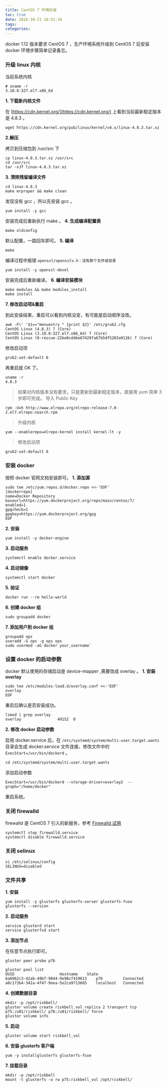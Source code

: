 ```yaml
---
title: CentOS 7 环境升级
toc: true
date: 2016-10-21 10:51:34
tags:
categories:
---
```


docker 1.12 版本要求 CentOS 7 ，生产环境系统升级到 CentOS 7 后安装 docker 环境步骤简单记录备忘。

<!--more-->
### 升级 linux 内核
当前系统内核
```
# uname -r
3.10.0-327.el7.x86_64
```
**1. 下载新内核文件**

在 [https://cdn.kernel.org/](https://cdn.kernel.org/) 上看到当前最新稳定版本是 4.8.3 。
```
wget https://cdn.kernel.org/pub/linux/kernel/v4.x/linux-4.8.3.tar.xz
```


**2.解压**

拷贝到压缩包到 /usr/src 下
```
cp linux-4.8.3.tar.xz /usr/src
cd /usr/src
tar -xJf linux-4.8.3.tar.xz
```
**3. 清除残留编译文件**

```
cd linux-4.8.3
make mrproper && make clean
```
发现没有 gcc ，所以先安装 gcc 。
```
yum install -y gcc
```
安装完成后重新执行 make 。
**4. 生成编译配置表**

```
make oldconfig
```
默认配置，一路回车即可。
**5. 编译**

```
make
```
编译过程中报错 `openssl/opensslv.h：没有那个文件或目录`
```
yum install -y openssl-devel
```
安装完成后重新编译。
**6. 编译安装模块**

```
make modules && make modules_install
make install
```
**7. 修改启动项&重启**

到此安装结束，重启可以看到内核没变，有可能是启动顺序没改。
```
awk -F\' '$1=="menuentry " {print $2}' /etc/grub2.cfg
CentOS Linux (4.8.3) 7 (Core)
CentOS Linux (3.10.0-327.el7.x86_64) 7 (Core)
CentOS Linux (0-rescue-22be0cd4be87429fa67b5df5203a9126) 7 (Core)
```
修改启动项
```
grub2-set-default 0
```
再重启就 OK 了。
```
uname -r
4.8.3
```
>如果对内核版本没有要求，只是更新到最新稳定版本，直接用 yum 简单 3 步即可完成。
导入 Public Key
```
rpm -Uvh http://www.elrepo.org/elrepo-release-7.0-2.el7.elrepo.noarch.rpm
```
>升级内核
```
yum --enablerepo=elrepo-kernel install kernel-lt -y
```
>修改启动项
```
grub2-set-default 0
```

### 安装 docker
按照 docker 官网文档安装即可。
**1. 添加源**

```
sudo tee /etc/yum.repos.d/docker.repo <<-'EOF'
[dockerrepo]
name=Docker Repository
baseurl=https://yum.dockerproject.org/repo/main/centos/7/
enabled=1
gpgcheck=1
gpgkey=https://yum.dockerproject.org/gpg
EOF
```
**2. 安装**

```
yum install -y docker-engine
```
**3. 启动服务**

```
systemctl enable docker.service
```
**4. 启动镜像**

```
systemctl start docker
```
**5. 验证**

```
docker run --rm hello-world
```
**6. 创建 docker 组**

```
sudo groupadd docker
```
**7. 添加用户到 docker 组**

```
groupadd ops
useradd -G ops -g ops ops
sudo usermod -aG docker your_username`
```

### 设置 docker 的启动参数
docker 默认使用的存储启动是 device-mapper ,需要改成 overlay 。
**1. 安装 overlay**

```
sudo tee /etc/modules-load.d/overlay.conf <<-'EOF'
overlay
EOF
```
重启后确认是否安装成功。
```
lsmod | grep overlay
overlay                49152  0  
```
**2. 修改 docker 启动参数**

启用 docker.service 后，在 `/etc/systemd/system/multi-user.target.wants` 目录会生成 docker.service 文件连接，修改文件中的 `ExecStart=/usr/bin/dockerd` 。
```
cd /etc/systemd/system/multi-user.target.wants
```
添加启动参数
```
ExecStart=/usr/bin/dockerd --storage-driver=overlay2  --graph="/home/docker"
```
重启系统。


### 关闭 firewalld
firewalld 是 CentOS 7 引入的新服务，参考 [Firewalld 试用](../../../../2016/10/21/Firewalld-试用/)
```
systemctl stop firewalld.service
systemctl disable firewalld.service
```
### 关闭 selinux
```
vi /etc/selinux/config
SELINUX=disabled
```
### 文件共享
**1. 安装**

```
yum install -y glusterfs glusterfs-server glusterfs-fuse
glusterfs --version
```
**2. 启动服务**

```
service glusterd start
service glusterfsd start
```
**3. 添加节点**

在任意节点执行即可。
```
gluster peer probe p76

gluster pool list
UUID					Hostname 	State
6a6962c3-42ab-49bf-9844-9e98cf419613	p76      	Connected
a0c173b4-341a-4f47-9eea-5e2ca9713665	localhost	Connected
```
**4. 创建数据目录**

```
mkdir -p /opt/riskbell/
gluster volume create riskbell_vol replica 2 transport tcp p75:/u01/riskbell/ p76:/u01/riskbell/ force
gluster volume info
```
**5. 启动**
```
gluster volume start riskbell_vol
```
**6. 安装 glusterfs 客户端**
```
yum -y installglusterfs glusterfs-fuse
```
**7. 挂载目录**
```
mkdir -p /opt/riskbell
mount -t glusterfs -o rw p75:riskbell_vol /opt/riskbell/
```
